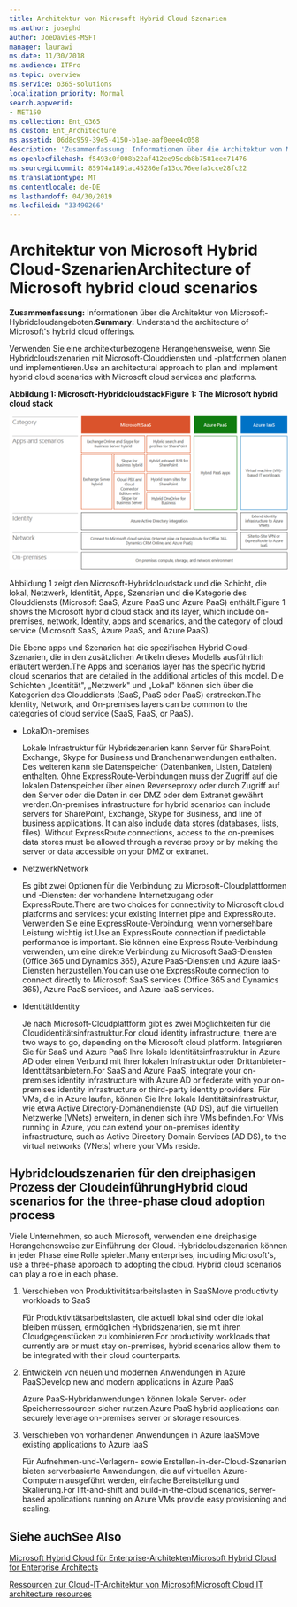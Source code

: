 ```yaml
---
title: Architektur von Microsoft Hybrid Cloud-Szenarien
ms.author: josephd
author: JoeDavies-MSFT
manager: laurawi
ms.date: 11/30/2018
ms.audience: ITPro
ms.topic: overview
ms.service: o365-solutions
localization_priority: Normal
search.appverid:
- MET150
ms.collection: Ent_O365
ms.custom: Ent_Architecture
ms.assetid: 06d8c959-39e5-4150-b1ae-aaf0eee4c058
description: 'Zusammenfassung: Informationen über die Architektur von Microsoft-Hybridcloudangeboten.'
ms.openlocfilehash: f5493c0f008b22af412ee95ccb8b7581eee71476
ms.sourcegitcommit: 85974a1891ac45286efa13cc76eefa3cce28fc22
ms.translationtype: MT
ms.contentlocale: de-DE
ms.lasthandoff: 04/30/2019
ms.locfileid: "33490266"
---
```

# <a name="architecture-of-microsoft-hybrid-cloud-scenarios"></a><span data-ttu-id="1c2d3-103">Architektur von Microsoft Hybrid Cloud-Szenarien</span><span class="sxs-lookup"><span data-stu-id="1c2d3-103">Architecture of Microsoft hybrid cloud scenarios</span></span>

 <span data-ttu-id="1c2d3-104">**Zusammenfassung:** Informationen über die Architektur von Microsoft-Hybridcloudangeboten.</span><span class="sxs-lookup"><span data-stu-id="1c2d3-104">**Summary:** Understand the architecture of Microsoft's hybrid cloud offerings.</span></span>
  
<span data-ttu-id="1c2d3-105">Verwenden Sie eine architekturbezogene Herangehensweise, wenn Sie Hybridcloudszenarien mit Microsoft-Clouddiensten und -plattformen planen und implementieren.</span><span class="sxs-lookup"><span data-stu-id="1c2d3-105">Use an architectural approach to plan and implement hybrid cloud scenarios with Microsoft cloud services and platforms.</span></span>
  
<span data-ttu-id="1c2d3-106">**Abbildung 1: Microsoft-Hybridcloudstack**</span><span class="sxs-lookup"><span data-stu-id="1c2d3-106">**Figure 1: The Microsoft hybrid cloud stack**</span></span>

![Microsoft Hybridcloudstack](media/Hybrid-Poster/Hybrid-Cloud-Stack.png)
  
<span data-ttu-id="1c2d3-108">Abbildung 1 zeigt den Microsoft-Hybridcloudstack und die Schicht, die lokal, Netzwerk, Identität, Apps, Szenarien und die Kategorie des Clouddiensts (Microsoft SaaS, Azure PaaS und Azure PaaS) enthält.</span><span class="sxs-lookup"><span data-stu-id="1c2d3-108">Figure 1 shows the Microsoft hybrid cloud stack and its layer, which include on-premises, network, Identity, apps and scenarios, and the category of cloud service (Microsoft SaaS, Azure PaaS, and Azure PaaS).</span></span>
  
<span data-ttu-id="1c2d3-109">Die Ebene apps und Szenarien hat die spezifischen Hybrid Cloud-Szenarien, die in den zusätzlichen Artikeln dieses Modells ausführlich erläutert werden.</span><span class="sxs-lookup"><span data-stu-id="1c2d3-109">The Apps and scenarios layer has the specific hybrid cloud scenarios that are detailed in the additional articles of this model.</span></span> <span data-ttu-id="1c2d3-110">Die Schichten „Identität", „Netzwerk" und „Lokal" können sich über die Kategorien des Clouddiensts (SaaS, PaaS oder PaaS) erstrecken.</span><span class="sxs-lookup"><span data-stu-id="1c2d3-110">The Identity, Network, and On-premises layers can be common to the categories of cloud service (SaaS, PaaS, or PaaS).</span></span>
  
- <span data-ttu-id="1c2d3-111">Lokal</span><span class="sxs-lookup"><span data-stu-id="1c2d3-111">On-premises</span></span>
    
    <span data-ttu-id="1c2d3-p102">Lokale Infrastruktur für Hybridszenarien kann Server für SharePoint, Exchange, Skype for Business und Branchenanwendungen enthalten. Des weiteren kann sie Datenspeicher (Datenbanken, Listen, Dateien) enthalten. Ohne ExpressRoute-Verbindungen muss der Zugriff auf die lokalen Datenspeicher über einen Reverseproxy oder durch Zugriff auf den Server oder die Daten in der DMZ oder dem Extranet gewährt werden.</span><span class="sxs-lookup"><span data-stu-id="1c2d3-p102">On-premises infrastructure for hybrid scenarios can include servers for SharePoint, Exchange, Skype for Business, and line of business applications. It can also include data stores (databases, lists, files). Without ExpressRoute connections, access to the on-premises data stores must be allowed through a reverse proxy or by making the server or data accessible on your DMZ or extranet.</span></span>
    
- <span data-ttu-id="1c2d3-115">Netzwerk</span><span class="sxs-lookup"><span data-stu-id="1c2d3-115">Network</span></span>
    
    <span data-ttu-id="1c2d3-116">Es gibt zwei Optionen für die Verbindung zu Microsoft-Cloudplattformen und -Diensten: der vorhandene Internetzugang oder ExpressRoute.</span><span class="sxs-lookup"><span data-stu-id="1c2d3-116">There are two choices for connectivity to Microsoft cloud platforms and services: your existing Internet pipe and ExpressRoute.</span></span> <span data-ttu-id="1c2d3-117">Verwenden Sie eine ExpressRoute-Verbindung, wenn vorhersehbare Leistung wichtig ist.</span><span class="sxs-lookup"><span data-stu-id="1c2d3-117">Use an ExpressRoute connection if predictable performance is important.</span></span> <span data-ttu-id="1c2d3-118">Sie können eine Express Route-Verbindung verwenden, um eine direkte Verbindung zu Microsoft SaaS-Diensten (Office 365 und Dynamics 365), Azure PaaS-Diensten und Azure IaaS-Diensten herzustellen.</span><span class="sxs-lookup"><span data-stu-id="1c2d3-118">You can use one ExpressRoute connection to connect directly to Microsoft SaaS services (Office 365 and Dynamics 365), Azure PaaS services, and Azure IaaS services.</span></span>
    
- <span data-ttu-id="1c2d3-119">Identität</span><span class="sxs-lookup"><span data-stu-id="1c2d3-119">Identity</span></span>
    
    <span data-ttu-id="1c2d3-120">Je nach Microsoft-Cloudplattform gibt es zwei Möglichkeiten für die Cloudidentitätsinfrastruktur.</span><span class="sxs-lookup"><span data-stu-id="1c2d3-120">For cloud identity infrastructure, there are two ways to go, depending on the Microsoft cloud platform.</span></span> <span data-ttu-id="1c2d3-121">Integrieren Sie für SaaS und Azure PaaS Ihre lokale Identitätsinfrastruktur in Azure AD oder einen Verbund mit Ihrer lokalen Infrastruktur oder Drittanbieter-Identitätsanbietern.</span><span class="sxs-lookup"><span data-stu-id="1c2d3-121">For SaaS and Azure PaaS, integrate your on-premises identity infrastructure with Azure AD or federate with your on-premises identity infrastructure or third-party identity providers.</span></span> <span data-ttu-id="1c2d3-122">Für VMs, die in Azure laufen, können Sie Ihre lokale Identitätsinfrastruktur, wie etwa Active Directory-Domänendienste (AD DS), auf die virtuellen Netzwerke (VNets) erweitern, in denen sich ihre VMs befinden.</span><span class="sxs-lookup"><span data-stu-id="1c2d3-122">For VMs running in Azure, you can extend your on-premises identity infrastructure, such as Active Directory Domain Services (AD DS), to the virtual networks (VNets) where your VMs reside.</span></span>
    
## <a name="hybrid-cloud-scenarios-for-the-three-phase-cloud-adoption-process"></a><span data-ttu-id="1c2d3-123">Hybridcloudszenarien für den dreiphasigen Prozess der Cloudeinführung</span><span class="sxs-lookup"><span data-stu-id="1c2d3-123">Hybrid cloud scenarios for the three-phase cloud adoption process</span></span>

<span data-ttu-id="1c2d3-p105">Viele Unternehmen, so auch Microsoft, verwenden eine dreiphasige Herangehensweise zur Einführung der Cloud. Hybridcloudszenarien können in jeder Phase eine Rolle spielen.</span><span class="sxs-lookup"><span data-stu-id="1c2d3-p105">Many enterprises, including Microsoft's, use a three-phase approach to adopting the cloud. Hybrid cloud scenarios can play a role in each phase.</span></span>
  
1. <span data-ttu-id="1c2d3-126">Verschieben von Produktivitätsarbeitslasten in SaaS</span><span class="sxs-lookup"><span data-stu-id="1c2d3-126">Move productivity workloads to SaaS</span></span>
    
    <span data-ttu-id="1c2d3-127">Für Produktivitätsarbeitslasten, die aktuell lokal sind oder die lokal bleiben müssen, ermöglichen Hybridszenarien, sie mit ihren Cloudgegenstücken zu kombinieren.</span><span class="sxs-lookup"><span data-stu-id="1c2d3-127">For productivity workloads that currently are or must stay on-premises, hybrid scenarios allow them to be integrated with their cloud counterparts.</span></span>
    
2. <span data-ttu-id="1c2d3-128">Entwickeln von neuen und modernen Anwendungen in Azure PaaS</span><span class="sxs-lookup"><span data-stu-id="1c2d3-128">Develop new and modern applications in Azure PaaS</span></span>
    
    <span data-ttu-id="1c2d3-129">Azure PaaS-Hybridanwendungen können lokale Server- oder Speicherressourcen sicher nutzen.</span><span class="sxs-lookup"><span data-stu-id="1c2d3-129">Azure PaaS hybrid applications can securely leverage on-premises server or storage resources.</span></span>
    
3. <span data-ttu-id="1c2d3-130">Verschieben von vorhandenen Anwendungen in Azure IaaS</span><span class="sxs-lookup"><span data-stu-id="1c2d3-130">Move existing applications to Azure IaaS</span></span>
    
    <span data-ttu-id="1c2d3-131">Für Aufnehmen-und-Verlagern- sowie Erstellen-in-der-Cloud-Szenarien bieten serverbasierte Anwendungen, die auf virtuellen Azure-Computern ausgeführt werden, einfache Bereitstellung und Skalierung.</span><span class="sxs-lookup"><span data-stu-id="1c2d3-131">For lift-and-shift and build-in-the-cloud scenarios, server-based applications running on Azure VMs provide easy provisioning and scaling.</span></span>
    
## <a name="see-also"></a><span data-ttu-id="1c2d3-132">Siehe auch</span><span class="sxs-lookup"><span data-stu-id="1c2d3-132">See Also</span></span>

[<span data-ttu-id="1c2d3-133">Microsoft Hybrid Cloud für Enterprise-Architekten</span><span class="sxs-lookup"><span data-stu-id="1c2d3-133">Microsoft Hybrid Cloud for Enterprise Architects</span></span>](microsoft-hybrid-cloud-for-enterprise-architects.md)
  
[<span data-ttu-id="1c2d3-134">Ressourcen zur Cloud-IT-Architektur von Microsoft</span><span class="sxs-lookup"><span data-stu-id="1c2d3-134">Microsoft Cloud IT architecture resources</span></span>](microsoft-cloud-it-architecture-resources.md)

